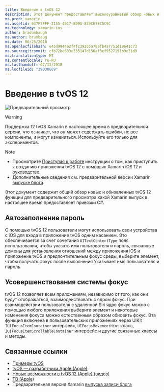 ```yaml
---
title: Введение в tvOS 12
description: Этот документ предоставляет высокоуровневый обзор новых и обновленных функций в tvOS 12 какие Xamarin предварительной версии в настоящее время предоставляет привязки C#.
ms.prod: xamarin
ms.assetid: 037F7FFF-2155-4017-B99A-839CE7EC5C9C
ms.technology: xamarin-ios
author: bradumbaugh
ms.author: brumbaug
ms.date: 06/25/2018
ms.openlocfilehash: e45d9944a2f4fc392b5a78efb4a7751d19641c73
ms.sourcegitcommit: cfb72be633e335147d156af3ef9527151b9e31d9
ms.translationtype: MT
ms.contentlocale: ru-RU
ms.lasthandoff: 07/13/2018
ms.locfileid: "39030669"
---
```

# <a name="introduction-to-tvos-12"></a>Введение в tvOS 12

![Предварительный просмотр](~/media/shared/preview.png)

> [!WARNING]
> Поддержка 12 tvOS Xamarin в настоящее время в предварительной версии, что означает, что он может содержать ошибки, не все компоненты, и могут измениться. Используйте его только для экспериментов.

> [!NOTE]
> - Просмотрите [Приступая к работе](~/ios/platform/introduction-to-ios12/get-started.md) инструкции о том, как приступить к созданию приложения tvOS 12 с помощью Xamarin iOS 12 и руководстве.
> - Дополнительные сведения см. предварительной версии Xamarin [выпуске блога](https://releases.xamarin.com/preview-release-xcode-10-beta-3/).

Этот документ содержит общий обзор новых и обновленных tvOS 12 функции для предварительного просмотра какой Xamarin выпуск в настоящее время предоставляет привязки C#.

## <a name="password-autofill"></a>Автозаполнение пароль

С помощью tvOS 12 пользователи могут использовать свои устройства с iOS для входа в приложение tvOS одним касанием. Это обеспечивается за счет сочетания `UITextContentType` поля использования, чтобы указать имя пользователя и пароль, связанные домены для установления отношений между приложения iOS и приложение tvOS и предпочтительным фокус среды, выберите элемент, чтобы получать фокус после выполнения Указывает имя пользователя и пароль.

## <a name="focus-engine-enhancements"></a>Усовершенствования системы фокус

tvOS 12 позволяет всем приложениям, независимо от того, как они будут отображаться, взаимодействовать с ядром фокус. При взаимодействии пользователя с удаленной Siri ядро фокус можно с помощью любого приложения выберите элемент и некоторые изменения фокуса можно естественным образом обновить фокус. Эта функция включена в пользовательских приложениях через UIKit `IUIFocusItemContainer` интерфейс, `UIFocusMovementHint` класс, `IUIFocusItemScrollableContainer` интерфейс и другие связанные классы и методы.

## <a name="related-links"></a>Связанные ссылки

- [Примеры tvOS](https://developer.xamarin.com/samples/tvos/all/)
- [tvOS — разработчика Apple (Apple)](https://developer.apple.com/tvos/)
- [Новые возможности в tvOS 12 (Apple) (видео)](https://developer.apple.com/videos/play/wwdc2018/208/)
- [ТВ (Apple)](https://www.apple.com/tv/)
- Предварительная версия Xamarin [выпуска записи блога](https://releases.xamarin.com/preview-release-xcode-10-beta-3/)
